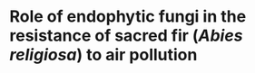 # **Role of endophytic fungi in the resistance of sacred fir (*Abies religiosa*) to air pollution**


